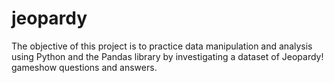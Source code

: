 # jeopardy
The objective of this project is to practice data manipulation and analysis using Python and the Pandas library by investigating a dataset of Jeopardy! gameshow questions and answers.
